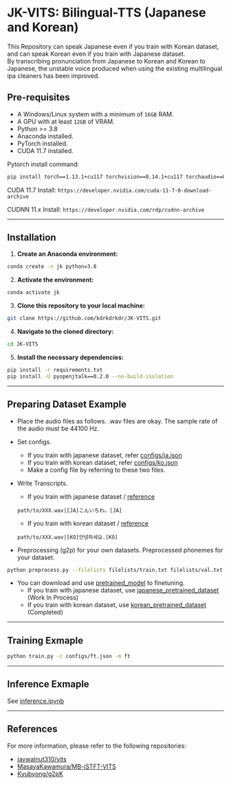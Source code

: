# JK-VITS: Bilingual-TTS (Japanese and Korean)
This Repository can speak Japanese even if you train with Korean dataset, and can speak Korean even if you train with Japanese dataset. <br>
By transcribing pronunciation from Japanese to Korean and Korean to Japanese, the unstable voice produced when using the existing multilingual ipa cleaners has been improved.


## Pre-requisites
- A Windows/Linux system with a minimum of `16GB` RAM.
- A GPU with at least `12GB` of VRAM.
- Python >= 3.8
- Anaconda installed.
- PyTorch installed.
- CUDA 11.7 installed.



Pytorch install command:
```sh
pip install torch==1.13.1+cu117 torchvision==0.14.1+cu117 torchaudio==0.13.1 --extra-index-url https://download.pytorch.org/whl/cu117
```

CUDA 11.7 Install:
`https://developer.nvidia.com/cuda-11-7-0-download-archive`

CUDNN 11.x Install:
`https://developer.nvidia.com/rdp/cudnn-archive`


---
## Installation 
1. **Create an Anaconda environment:**
```sh
conda create -n jk python=3.8
```

2. **Activate the environment:**
```sh
conda activate jk
```

3. **Clone this repository to your local machine:**
```sh
git clone https://github.com/kdrkdrkdr/JK-VITS.git
```

4. **Navigate to the cloned directory:**
```sh
cd JK-VITS
```

5. **Install the necessary dependencies:**

```sh
pip install -r requirements.txt
pip install -U pyopenjtalk==0.2.0 --no-build-isolation
```

---
## Preparing Dataset Example

- Place the audio files as follows. 
.wav files are okay. The sample rate of the audio must be 44100 Hz.


- Set configs.
  * If you train with japanese dataset, refer [configs/ja.json](configs/ja.json)
  * If you train with korean dataset, refer [configs/ko.json](configs/ko.json)
  * Make a config file by referring to these two files.


- Write Transcripts.
  * If you train with japanese dataset / [reference](filelists/ja_train.txt)
  ```
  path/to/XXX.wav|[JA]こんいちわ。[JA]
  ```
  * If you train with korean dataset / [reference](filelists/ko_train.txt)
  ```
  path/to/XXX.wav|[KO]안녕하세요.[KO]
  ```

- Preprocessing (g2p) for your own datasets. Preprocessed phonemes for your dataset.
```sh
python preprocess.py --filelists filelists/train.txt filelists/val.txt
```


- You can download and use [pretrained_model](https://github.com/kdrkdrkdr/JK-VITS/releases) to finetuning.
  * If you train with japanese dataset, use [japanese_pretrained_dataset](https://github.com/kdrkdrkdr/JK-VITS/releases/tag/japanese_pretrained_model) (Work In Process)
  * If you train with korean dataset, use [korean_pretrained_dataset](https://github.com/kdrkdrkdr/JK-VITS/releases/tag/korean_pretrained_model) (Completed)

---
## Training Exmaple
```sh
python train.py -c configs/ft.json -m ft
```

---
## Inference Exmaple
See [inference.ipynb](inference.ipynb)


---
## References
For more information, please refer to the following repositories: 
- [jaywalnut310/vits](https://github.com/jaywalnut310/vits.git)
- [MasayaKawamura/MB-iSTFT-VITS](https://github.com/MasayaKawamura/)
- [Kyubyong/g2pK](https://github.com/Kyubyong/g2pK)